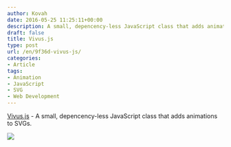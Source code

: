 ```yaml
---
author: Kovah
date: 2016-05-25 11:25:11+00:00
description: A small, depencency-less JavaScript class that adds animations to SVGs.
draft: false
title: Vivus.js
type: post
url: /en/9f36d-vivus-js/
categories:
- Article
tags:
- Animation
- JavaScript
- SVG
- Web Development
---
```


[Vivus.js](http://maxwellito.github.io/vivus/) - A small, depencency-less JavaScript class that adds animations to SVGs.



![](https://blog.kovah.de/en/app/uploads/2017/03/2017-03-01-12_30_41.gif)

